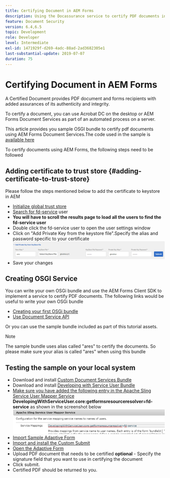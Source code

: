 ```yaml
---
title: Certifying Document in AEM Forms
description: Using the Docassurance service to certify PDF documents in AEM Forms
feature: Document Security
version: 6.4,6.5
topic: Development
role: Developer
level: Intermediate
exl-id: 1471929f-d269-4adc-88ad-2ad3682305e1
last-substantial-update: 2019-07-07
duration: 75
---
```

# Certifying Document in AEM Forms

A Certified Document provides PDF document and forms recipients with added assurances of its authenticity and integrity.

To certify a document, you can use Acrobat DC on the desktop or AEM Forms Document Services as part of an automated process on a server.

This article provides you sample OSGI bundle to certify pdf documents using AEM Forms Document Services.The code used in the sample is [available here](https://helpx.adobe.com/experience-manager/6-4/forms/using/aem-document-services-programmatically.html)

To certify documents using AEM Forms, the following steps need to be followed

## Adding certificate to trust store {#adding-certificate-to-trust-store}

Please follow the steps mentioned below to add the certificate to keystore in AEM

* [Initialize global trust store](http://localhost:4502/libs/granite/security/content/truststore.html)
* [Search for fd-service](http://localhost:4502/security/users.html) user
* **You will have to scroll the results page to load all the users to find the fd-service user**
* Double click the fd-service user to open the user settings window
* Click on "Add Private Key from the keystore file".Specify the alias and password specific to your certificate
![add-certificate](assets/adding-certificate-keystore.PNG)
* Save your changes

## Creating OSGI Service

You can write your own OSGi bundle and use the AEM Forms Client SDK to implement a service to certify PDF documents. The following links would be useful to write your own OSGi bundle

* [Creating your first OSGi bundle](https://helpx.adobe.com/experience-manager/using/maven_arch13.html)
* [Use Document Service API](https://helpx.adobe.com/experience-manager/6-4/forms/using/aem-document-services-programmatically.html)

Or you can use the sample bundle included as part of this tutorial assets.

>[!NOTE]
>
>The sample bundle uses alias called "ares" to certify the documents. So please make sure your alias is called "ares" when using this bundle

## Testing the sample on your local system

* Download and install [Custom Document Services Bundle](/help/forms/assets/common-osgi-bundles/AEMFormsDocumentServices.core-1.0-SNAPSHOT.jar)
* Download and install [Developing with Service User Bundle](/help/forms/assets/common-osgi-bundles/DevelopingWithServiceUser.jar)
* [Make sure you have added the following entry in the Apache Sling Service User Mapper Service](http://localhost:4502/system/console/configMgr) 
**DevelopingWithServiceUser.core:getformsresourceresolver=fd-service** as shown in the screenshot below
![User-Mapper](assets/user-mapper-service.PNG)
* [Import Sample Adaptive Form](assets/certify-pdf-af.zip)
* [Import and install the Custom Submit](assets/custom-submit-certify.zip)
* [Open the Adaptive Form](http://localhost:4502/content/dam/formsanddocuments/certifypdf/jcr:content?wcmmode=disabled)
* Upload PDF document that needs to be certified
**optional** - Specify the signature field that you want to use in certifying the document
* Click submit.
* Certified PDF should be returned to you.
